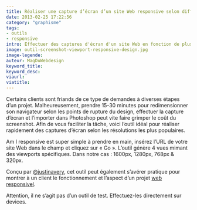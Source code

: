 ```yaml
---
title: Réaliser une capture d’écran d’un site Web responsive selon différents viewports
date: 2013-02-25 17:22:56
category: "graphisme"
tags:
- outils
- responsive
intro: Effectuer des captures d'écran d'un site Web en fonction de plusieurs résolutions peut prendre du temps.
image: outil-screenshot-viewport-responsive-design.jpg
image-legende:
auteur: MagDuWebdesign
keyword_title:
keyword_desc:
viaurl:
viatitle:
---
```


Certains clients sont friands de ce type de demandes à diverses étapes d’un projet. Malheureusement, prendre 15-30 minutes pour redimensionner son navigateur selon les points de rupture du design, effectuer la capture d’écran et l’importer dans Photoshop peut vite faire grimper le coût du screenshot. Afin de vous faciliter la tâche, voici l’outil idéal pour réaliser rapidement des captures d’écran selon les résolutions les plus populaires.

Am I responsive est super simple à prendre en main, insérez l’URL de votre site Web dans le champ et cliquez sur « Go ». L’outil génère 4 vues mimant des viewports spécifiques. Dans notre cas : 1600px, 1280px, 768px & 320px.

Conçu par [@justinavery](http://twitter.com/justinavery), cet outil peut également s’avérer pratique pour montrer à un client le fonctionnement et l’aspect d’un projet [web responsivel](http://magazineduwebdesign.com/tag/responsive/ "web responsive").

Attention, il ne s’agit pas d’un outil de test. Effectuez-les directement sur devices.
